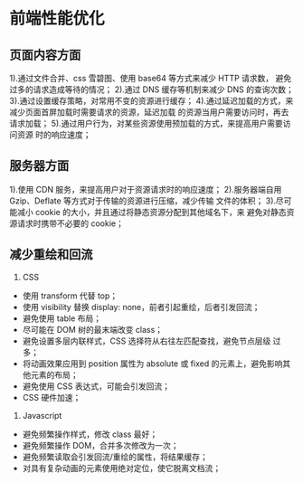 # 前端性能优化

## 页面内容方面
1).通过文件合并、css 雪碧图、使用 base64 等方式来减少 HTTP 请求数， 避免过多的请求造成等待的情况；
2).通过 DNS 缓存等机制来减少 DNS 的查询次数；
3).通过设置缓存策略，对常用不变的资源进行缓存；
4).通过延迟加载的方式，来减少页面首屏加载时需要请求的资源，延迟加载 的资源当用户需要访问时，再去请求加载；
5).通过用户行为，对某些资源使用预加载的方式，来提高用户需要访问资源 时的响应速度；

## 服务器方面
1).使用 CDN 服务，来提高用户对于资源请求时的响应速度；
2).服务器端自用 Gzip、Deflate 等方式对于传输的资源进行压缩，减少传输 文件的体积；
3).尽可能减小 cookie 的大小，并且通过将静态资源分配到其他域名下，来 避免对静态资源请求时携带不必要的 cookie； 


## 减少重绘和回流

1. CSS
- 使用 transform 代替 top；
- 使用 visibility 替换 display: none，前者引起重绘，后者引发回流；
- 避免使用 table 布局；
- 尽可能在 DOM 树的最末端改变 class；
- 避免设置多层内联样式，CSS 选择符从右往左匹配查找，避免节点层级 过多；
- 将动画效果应用到 position 属性为 absolute 或 fixed 的元素上，避免影响其他元素的布局；
- 避免使用 CSS 表达式，可能会引发回流；
- CSS 硬件加速；
1. Javascript
- 避免频繁操作样式，修改 class 最好；
- 避免频繁操作 DOM，合并多次修改为一次；
- 避免频繁读取会引发回流/重绘的属性，将结果缓存；
- 对具有复杂动画的元素使用绝对定位，使它脱离文档流；